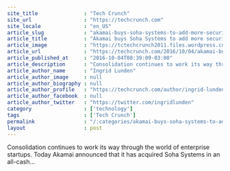 ```yaml
---
site_title               : "Tech Crunch"
site_url                 : "https://techcrunch.com"
site_locale              : "en_US"
article_slug             : "akamai-buys-soha-systems-to-add-more-security-to-its-cloud-networking-business"
article_title            : "Akamai buys Soha Systems to add more security to its cloud networking business"
article_image            : "https://tctechcrunch2011.files.wordpress.com/2016/05/cyber-security-data-sharing.png?w=764&h=400&crop=1"
article_url              : "https://techcrunch.com/2016/10/04/akamai-buys-soha-systems-to-add-more-security-to-its-cloud-networking-business/"
article_published_at     : "2016-10-04T08:39:09-03:00"
article_description      : "Consolidation continues to work its way through the world of enterprise startups. Today Akamai announced that it has acquired Soha Systems in an all-cash..."
article_author_name      : "Ingrid Lunden"
article_author_image     : null
article_author_biography : null
article_author_profile   : "https://techcrunch.com/author/ingrid-lunden/"
article_author_facebook  : null
article_author_twitter   : "https://twitter.com/ingridlunden"
category                 : ['technology']
tags                     : ['Tech Crunch']
permalink                : "/:categories/akamai-buys-soha-systems-to-add-more-security-to-its-cloud-networking-business/"
layout                   : post
---
```


Consolidation continues to work its way through the world of enterprise startups. Today Akamai announced that it has acquired Soha Systems in an all-cash...

